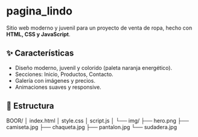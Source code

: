 # pagina_lindo
Sitio web moderno y juvenil para un proyecto de venta de ropa, hecho con **HTML, CSS y JavaScript**.

## ✨ Características
- Diseño moderno, juvenil y colorido (paleta naranja energético).
- Secciones: Inicio, Productos, Contacto.
- Galería con imágenes y precios.
- Animaciones suaves y responsive.

## 📁 Estructura
BOOR/
│ index.html
│ style.css
│ script.js
│
└── img/
├── hero.png
├── camiseta.jpg
├── chaqueta.jpg
├── pantalon.jpg
└── sudadera.jpg
